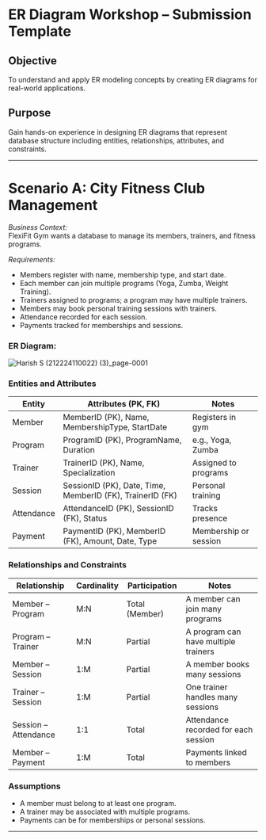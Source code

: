 # ER Diagram Workshop – Submission Template

## Objective
To understand and apply ER modeling concepts by creating ER diagrams for real-world applications.

## Purpose
Gain hands-on experience in designing ER diagrams that represent database structure including entities, relationships, attributes, and constraints.

---

# Scenario A: City Fitness Club Management

*Business Context:*  
FlexiFit Gym wants a database to manage its members, trainers, and fitness programs.

*Requirements:*  
- Members register with name, membership type, and start date.  
- Each member can join multiple programs (Yoga, Zumba, Weight Training).  
- Trainers assigned to programs; a program may have multiple trainers.  
- Members may book personal training sessions with trainers.  
- Attendance recorded for each session.  
- Payments tracked for memberships and sessions.

### ER Diagram:
![Harish S (212224110022) (3)_page-0001](https://github.com/user-attachments/assets/a5a0b84f-0624-48a8-a199-f8e355ba28d7)


### Entities and Attributes

| Entity   | Attributes (PK, FK)                      | Notes |
|----------|------------------------------------------|-------|
| Member   | MemberID (PK), Name, MembershipType, StartDate | Registers in gym |
| Program  | ProgramID (PK), ProgramName, Duration     | e.g., Yoga, Zumba |
| Trainer  | TrainerID (PK), Name, Specialization      | Assigned to programs |
| Session  | SessionID (PK), Date, Time, MemberID (FK), TrainerID (FK) | Personal training |
| Attendance | AttendanceID (PK), SessionID (FK), Status | Tracks presence |
| Payment  | PaymentID (PK), MemberID (FK), Amount, Date, Type | Membership or session |

### Relationships and Constraints

| Relationship               | Cardinality | Participation | Notes |
|----------------------------|-------------|---------------|-------|
| Member – Program           | M:N         | Total (Member) | A member can join many programs |
| Program – Trainer          | M:N         | Partial        | A program can have multiple trainers |
| Member – Session           | 1:M         | Partial        | A member books many sessions |
| Trainer – Session          | 1:M         | Partial        | One trainer handles many sessions |
| Session – Attendance       | 1:1         | Total          | Attendance recorded for each session |
| Member – Payment           | 1:M         | Total          | Payments linked to members |

### Assumptions
- A member must belong to at least one program.  
- A trainer may be associated with multiple programs.  
- Payments can be for memberships or personal sessions.  

---
